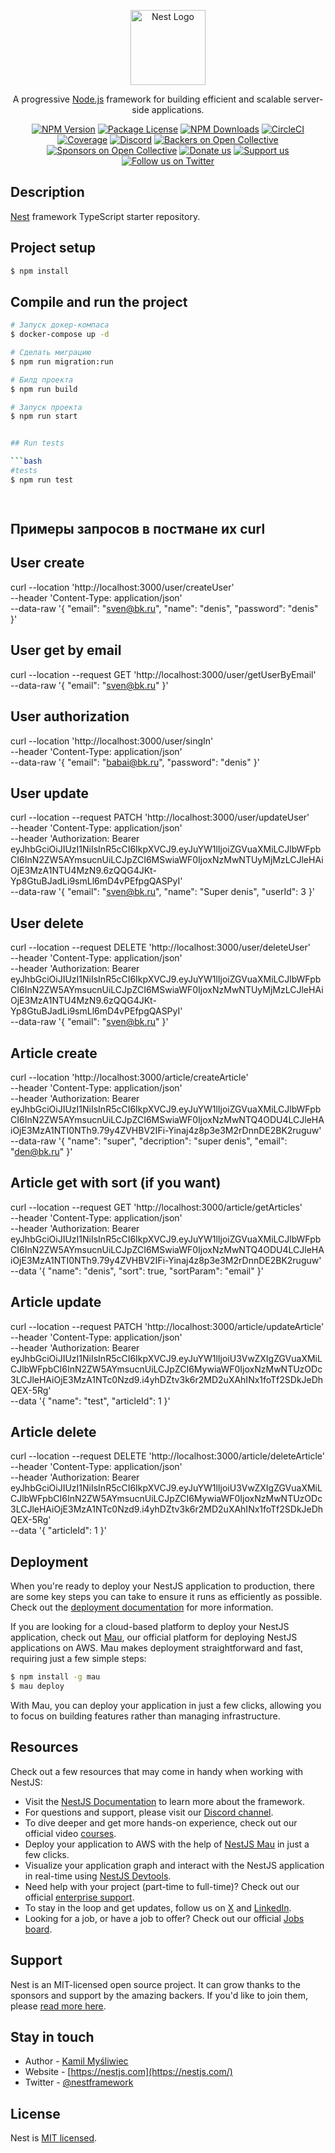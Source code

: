 <p align="center">
  <a href="http://nestjs.com/" target="blank"><img src="https://nestjs.com/img/logo-small.svg" width="120" alt="Nest Logo" /></a>
</p>

[circleci-image]: https://img.shields.io/circleci/build/github/nestjs/nest/master?token=abc123def456
[circleci-url]: https://circleci.com/gh/nestjs/nest

  <p align="center">A progressive <a href="http://nodejs.org" target="_blank">Node.js</a> framework for building efficient and scalable server-side applications.</p>
    <p align="center">
<a href="https://www.npmjs.com/~nestjscore" target="_blank"><img src="https://img.shields.io/npm/v/@nestjs/core.svg" alt="NPM Version" /></a>
<a href="https://www.npmjs.com/~nestjscore" target="_blank"><img src="https://img.shields.io/npm/l/@nestjs/core.svg" alt="Package License" /></a>
<a href="https://www.npmjs.com/~nestjscore" target="_blank"><img src="https://img.shields.io/npm/dm/@nestjs/common.svg" alt="NPM Downloads" /></a>
<a href="https://circleci.com/gh/nestjs/nest" target="_blank"><img src="https://img.shields.io/circleci/build/github/nestjs/nest/master" alt="CircleCI" /></a>
<a href="https://coveralls.io/github/nestjs/nest?branch=master" target="_blank"><img src="https://coveralls.io/repos/github/nestjs/nest/badge.svg?branch=master#9" alt="Coverage" /></a>
<a href="https://discord.gg/G7Qnnhy" target="_blank"><img src="https://img.shields.io/badge/discord-online-brightgreen.svg" alt="Discord"/></a>
<a href="https://opencollective.com/nest#backer" target="_blank"><img src="https://opencollective.com/nest/backers/badge.svg" alt="Backers on Open Collective" /></a>
<a href="https://opencollective.com/nest#sponsor" target="_blank"><img src="https://opencollective.com/nest/sponsors/badge.svg" alt="Sponsors on Open Collective" /></a>
  <a href="https://paypal.me/kamilmysliwiec" target="_blank"><img src="https://img.shields.io/badge/Donate-PayPal-ff3f59.svg" alt="Donate us"/></a>
    <a href="https://opencollective.com/nest#sponsor"  target="_blank"><img src="https://img.shields.io/badge/Support%20us-Open%20Collective-41B883.svg" alt="Support us"></a>
  <a href="https://twitter.com/nestframework" target="_blank"><img src="https://img.shields.io/twitter/follow/nestframework.svg?style=social&label=Follow" alt="Follow us on Twitter"></a>
</p>
  <!--[![Backers on Open Collective](https://opencollective.com/nest/backers/badge.svg)](https://opencollective.com/nest#backer)
  [![Sponsors on Open Collective](https://opencollective.com/nest/sponsors/badge.svg)](https://opencollective.com/nest#sponsor)-->

## Description

[Nest](https://github.com/nestjs/nest) framework TypeScript starter repository.

## Project setup

```bash
$ npm install
```

## Compile and run the project

```bash
# Запуск докер-компаса
$ docker-compose up -d

# Сделать миграцию 
$ npm run migration:run

# Билд проекта
$ npm run build

# Запуск проекта
$ npm run start


## Run tests

```bash
#tests
$ npm run test

 
```

## Примеры запросов в постмане их curl

 ## User create

 curl --location 'http://localhost:3000/user/createUser' \
--header 'Content-Type: application/json' \
--data-raw '{
    "email": "sven@bk.ru",
    "name": "denis",
    "password": "denis"
}'

 ## User get by email

 curl --location --request GET 'http://localhost:3000/user/getUserByEmail' \
--data-raw '{
    "email": "sven@bk.ru"
}'


 ## User authorization

 curl --location 'http://localhost:3000/user/singIn' \
--header 'Content-Type: application/json' \
--data-raw '{
    "email": "babai@bk.ru",
    "password": "denis"
}'

 ## User update

curl --location --request PATCH 'http://localhost:3000/user/updateUser' \
--header 'Content-Type: application/json' \
--header 'Authorization: Bearer eyJhbGciOiJIUzI1NiIsInR5cCI6IkpXVCJ9.eyJuYW1lIjoiZGVuaXMiLCJlbWFpbCI6InN2ZW5AYmsucnUiLCJpZCI6MSwiaWF0IjoxNzMwNTUyMjMzLCJleHAiOjE3MzA1NTU4MzN9.6zQQG4JKt-Yp8GtuBJadLi9smLl6mD4vPEfpgQASPyI' \
--data-raw '{
        "email": "sven@bk.ru",
        "name": "Super denis",
        "userId": 3
}'

 ## User delete

curl --location --request DELETE 'http://localhost:3000/user/deleteUser' \
--header 'Content-Type: application/json' \
--header 'Authorization: Bearer eyJhbGciOiJIUzI1NiIsInR5cCI6IkpXVCJ9.eyJuYW1lIjoiZGVuaXMiLCJlbWFpbCI6InN2ZW5AYmsucnUiLCJpZCI6MSwiaWF0IjoxNzMwNTUyMjMzLCJleHAiOjE3MzA1NTU4MzN9.6zQQG4JKt-Yp8GtuBJadLi9smLl6mD4vPEfpgQASPyI' \
--data-raw '{
    "email": "sven@bk.ru"
}'

 ## Article create

curl --location 'http://localhost:3000/article/createArticle' \
--header 'Content-Type: application/json' \
--header 'Authorization: Bearer eyJhbGciOiJIUzI1NiIsInR5cCI6IkpXVCJ9.eyJuYW1lIjoiZGVuaXMiLCJlbWFpbCI6InN2ZW5AYmsucnUiLCJpZCI6MSwiaWF0IjoxNzMwNTQ4ODU4LCJleHAiOjE3MzA1NTI0NTh9.79y4ZVHBV2IFi-Yinaj4z8p3e3M2rDnnDE2BK2ruguw' \
--data-raw '{
  "name": "super",
  "decription": "super denis",
  "email": "den@bk.ru"
}'

 ## Article get with sort (if you want)

curl --location --request GET 'http://localhost:3000/article/getArticles' \
--header 'Content-Type: application/json' \
--header 'Authorization: Bearer eyJhbGciOiJIUzI1NiIsInR5cCI6IkpXVCJ9.eyJuYW1lIjoiZGVuaXMiLCJlbWFpbCI6InN2ZW5AYmsucnUiLCJpZCI6MSwiaWF0IjoxNzMwNTQ4ODU4LCJleHAiOjE3MzA1NTI0NTh9.79y4ZVHBV2IFi-Yinaj4z8p3e3M2rDnnDE2BK2ruguw' \
--data '{
  "name": "denis",
   "sort": true,
   "sortParam":  "email"
}'

 ## Article update

curl --location --request PATCH 'http://localhost:3000/article/updateArticle' \
--header 'Content-Type: application/json' \
--header 'Authorization: Bearer eyJhbGciOiJIUzI1NiIsInR5cCI6IkpXVCJ9.eyJuYW1lIjoiU3VwZXIgZGVuaXMiLCJlbWFpbCI6InN2ZW5AYmsucnUiLCJpZCI6MywiaWF0IjoxNzMwNTUzODc3LCJleHAiOjE3MzA1NTc0Nzd9.i4yhDZtv3k6r2MD2uXAhINx1foTf2SDkJeDhQEX-5Rg' \
--data '{
  "name": "test",
  "articleId": 1
}'

 ## Article delete

curl --location --request DELETE 'http://localhost:3000/article/deleteArticle' \
--header 'Content-Type: application/json' \
--header 'Authorization: Bearer eyJhbGciOiJIUzI1NiIsInR5cCI6IkpXVCJ9.eyJuYW1lIjoiU3VwZXIgZGVuaXMiLCJlbWFpbCI6InN2ZW5AYmsucnUiLCJpZCI6MywiaWF0IjoxNzMwNTUzODc3LCJleHAiOjE3MzA1NTc0Nzd9.i4yhDZtv3k6r2MD2uXAhINx1foTf2SDkJeDhQEX-5Rg' \
--data '{
    "articleId": 1
}'


## Deployment

When you're ready to deploy your NestJS application to production, there are some key steps you can take to ensure it runs as efficiently as possible. Check out the [deployment documentation](https://docs.nestjs.com/deployment) for more information.

If you are looking for a cloud-based platform to deploy your NestJS application, check out [Mau](https://mau.nestjs.com), our official platform for deploying NestJS applications on AWS. Mau makes deployment straightforward and fast, requiring just a few simple steps:

```bash
$ npm install -g mau
$ mau deploy
```

With Mau, you can deploy your application in just a few clicks, allowing you to focus on building features rather than managing infrastructure.

## Resources

Check out a few resources that may come in handy when working with NestJS:

- Visit the [NestJS Documentation](https://docs.nestjs.com) to learn more about the framework.
- For questions and support, please visit our [Discord channel](https://discord.gg/G7Qnnhy).
- To dive deeper and get more hands-on experience, check out our official video [courses](https://courses.nestjs.com/).
- Deploy your application to AWS with the help of [NestJS Mau](https://mau.nestjs.com) in just a few clicks.
- Visualize your application graph and interact with the NestJS application in real-time using [NestJS Devtools](https://devtools.nestjs.com).
- Need help with your project (part-time to full-time)? Check out our official [enterprise support](https://enterprise.nestjs.com).
- To stay in the loop and get updates, follow us on [X](https://x.com/nestframework) and [LinkedIn](https://linkedin.com/company/nestjs).
- Looking for a job, or have a job to offer? Check out our official [Jobs board](https://jobs.nestjs.com).

## Support

Nest is an MIT-licensed open source project. It can grow thanks to the sponsors and support by the amazing backers. If you'd like to join them, please [read more here](https://docs.nestjs.com/support).

## Stay in touch

- Author - [Kamil Myśliwiec](https://twitter.com/kammysliwiec)
- Website - [https://nestjs.com](https://nestjs.com/)
- Twitter - [@nestframework](https://twitter.com/nestframework)

## License

Nest is [MIT licensed](https://github.com/nestjs/nest/blob/master/LICENSE).
